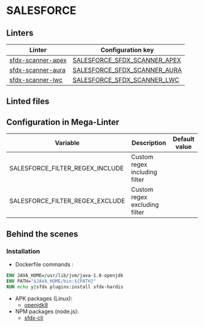 <!-- markdownlint-disable MD003 MD020 MD033 MD041 -->
<!-- Generated by .automation/build.py, please do not update manually -->
<!-- Instead, update descriptor file at https://github.com/nvuillam/mega-linter/tree/master/megalinter/descriptors/salesforce.yml -->
# SALESFORCE

## Linters

| Linter                                               | Configuration key                                               |
|------------------------------------------------------|-----------------------------------------------------------------|
| [sfdx-scanner-apex](salesforce_sfdx_scanner_apex.md) | [SALESFORCE_SFDX_SCANNER_APEX](salesforce_sfdx_scanner_apex.md) |
| [sfdx-scanner-aura](salesforce_sfdx_scanner_aura.md) | [SALESFORCE_SFDX_SCANNER_AURA](salesforce_sfdx_scanner_aura.md) |
| [sfdx-scanner-lwc](salesforce_sfdx_scanner_lwc.md)   | [SALESFORCE_SFDX_SCANNER_LWC](salesforce_sfdx_scanner_lwc.md)   |

## Linted files

## Configuration in Mega-Linter

| Variable                        | Description                   | Default value |
|---------------------------------|-------------------------------|---------------|
| SALESFORCE_FILTER_REGEX_INCLUDE | Custom regex including filter |               |
| SALESFORCE_FILTER_REGEX_EXCLUDE | Custom regex excluding filter |               |


## Behind the scenes

### Installation

- Dockerfile commands :
```dockerfile
ENV JAVA_HOME=/usr/lib/jvm/java-1.8-openjdk
ENV PATH="$JAVA_HOME/bin:${PATH}"
RUN echo y|sfdx plugins:install sfdx-hardis
```

- APK packages (Linux):
  - [openjdk8](https://pkgs.alpinelinux.org/packages?branch=edge&name=openjdk8)
- NPM packages (node.js):
  - [sfdx-cli](https://www.npmjs.com/package/sfdx-cli)
